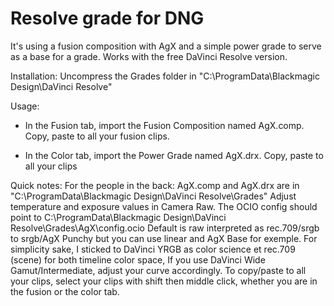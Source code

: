 # Resolve grade for DNG 
It's using a fusion composition with AgX and a simple power grade to serve as a base for a grade.
Works with the free DaVinci Resolve version. 

Installation:
Uncompress the Grades folder in "C:\ProgramData\Blackmagic Design\DaVinci Resolve\"

Usage:
- In the Fusion tab, import the Fusion Composition named AgX.comp. Copy, paste to all your fusion clips.

- In the Color tab, import the Power Grade named AgX.drx. Copy, paste to all your clips 

Quick notes: 
For the people in the back: AgX.comp and AgX.drx are in "C:\ProgramData\Blackmagic Design\DaVinci Resolve\Grades"
Adjust temperature and exposure values in Camera Raw.
The OCIO config should point to C:\ProgramData\Blackmagic Design\DaVinci Resolve\Grades\AgX\config.ocio
Default is raw interpreted as rec.709/srgb to srgb/AgX Punchy but you can use linear and AgX Base for exemple.
For simplicity sake, I sticked to DaVinci YRGB as color science et rec.709 (scene) for both timeline color space, If you use DaVinci Wide Gamut/Intermediate, adjust your curve accordingly.
To copy/paste to all your clips, select your clips with shift then middle click, whether you are in the fusion or the color tab.
